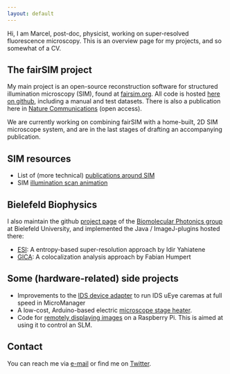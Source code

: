 ```yaml
---
layout: default
---
```


Hi, I am Marcel, post-doc, physicist, working on super-resolved fluorescence microscopy. This is an overview page for my projects, and so somewhat of a CV.

## The fairSIM project

My main project is an open-source reconstruction software for structured illumination microscopy (SIM), found at
[fairsim.org](http://www.fairsim.org). All code is hosted [here on github](https://github.com/fairsim), including
a manual and test datasets.
There is also a publication here in [Nature Communications](http://www.nature.com/ncomms/2016/160321/ncomms10980/abs/ncomms10980.html) (open access).

We are currently working on combining fairSIM with a home-built, 2D SIM microscope system, and are in the last stages of drafting an accompanying publication.

## SIM resources

* List of (more technical) [publications around SIM](https://mueller-physics.github.io/SIM-Collection/literature.html)
* SIM [illumination scan animation](https://mueller-physics.github.io/SIM-Collection/files/illumination-scan-video.avi) 


## Bielefeld Biophysics

I also maintain the github [project page](https://github.com/biophotonics-bielefeld) of the [Biomolecular Photonics group](http://www.physik.uni-bielefeld.de/biopho) at Bielefeld University,
and implemented the Java / ImageJ-plugins hosted there:

* [ESI](https://github.com/biophotonics-bielefeld/ESI): A entropy-based super-resolution approach by Idir Yahiatene
* [GICA](https://github.com/biophotonics-bielefeld/GICA): A colocalization analysis approach by Fabian Humpert

## Some (hardware-related) side projects

* Improvements to the [IDS device adapter](https://github.com/biophotonics-bielefeld/ids-device-adapter) to run IDS uEye
caremas at full speed in MicroManager
* A low-cost, Arduino-based electric [microscope stage heater](https://mueller-physics.github.io/arduino-stage-heater).
* Code for [remotely displaying images](https://github.com/mueller-physics/raspberry-network-display) on a Raspberry Pi. This is aimed at using it to control an SLM.


## Contact

You can reach me via [e-mail](mailto:muellerphysics@gmail.com) or find me on [Twitter](https://twitter.com/mueller_physics).
